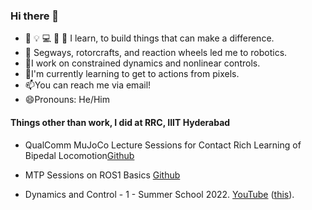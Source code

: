 ### Hi there 👋

- 📃 💡 💻 📝 🔧 I learn, to build things that can make a difference. 
- 🔦 Segways, rotorcrafts, and reaction wheels led me to robotics. 
- 🔭I work on constrained dynamics and nonlinear controls. 
- 🌱I'm currently learning to get to actions from pixels.
- 📫You can reach me via email!
- 😄Pronouns: He/Him

#### Things other than work, I did at RRC, IIIT Hyderabad

- QualComm MuJoCo Lecture Sessions for Contact Rich Learning of Bipedal Locomotion[Github](https://github.com/arachakonda/Qualcomm-MuJoCo)

- MTP Sessions on ROS1 Basics [Github](https://github.com/arachakonda/MTP-0723)

- Dynamics and Control - 1 - Summer School 2022. [YouTube](https://youtube.com/playlist?list=PLoy_JcjmT4hxKOPdmwj_KjN6lO84J253o) ([this](https://www.youtube.com/watch?v=-8B6lbdl3dk&list=PLoy_JcjmT4hxKOPdmwj_KjN6lO84J253o&index=14)).


<!--
**arachakonda/arachakonda** is a ✨ _special_ ✨ repository because its `README.md` (this file) appears on your GitHub profile.

Here are some ideas to get you started:

- 🔭 I’m currently working on ...
- 🌱 I’m currently learning ...
- 👯 I’m looking to collaborate on ...
- 🤔 I’m looking for help with ...
- 💬 Ask me about ...
- 📫 How to reach me: ...
- 😄 Pronouns: ...
- ⚡ Fun fact: ...
-->
